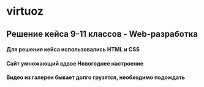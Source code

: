 # virtuoz
## Решение кейса 9-11 классов - Web-разработка
#### Для решения кейса использовались HTML и CSS
#### Сайт умножающий вдвое Новогоднее настроение
#### Видео из галереи бывает долго грузятся, необходимо подождать
